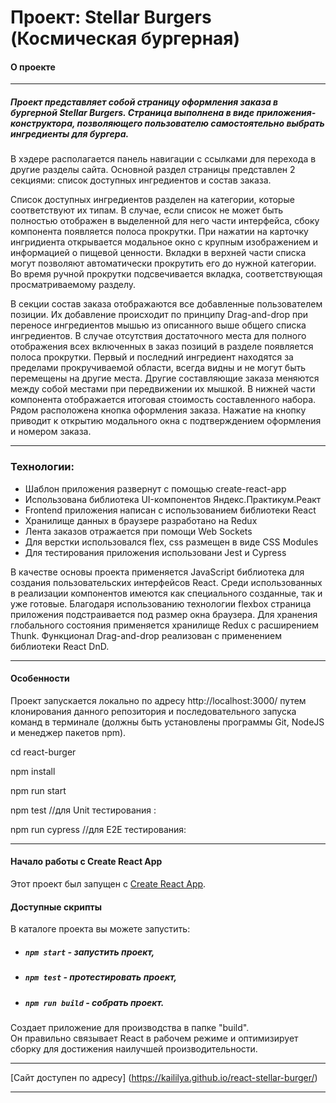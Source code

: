 # Проект: Stellar Burgers (Космическая бургерная)

#### О проекте

---

##### Проект представляет собой страницу оформления заказа в бургерной Stellar Burgers. Страница выполнена в виде приложения-конструктора, позволяющего пользователю самостоятельно выбрать ингредиенты для бургера.

В хэдере располагается панель навигации c ссылками для перехода в другие разделы сайта. Основной раздел страницы представлен 2 секциями: список доступных ингредиентов и состав заказа.

Список доступных ингредиентов разделен на категории, которые соответствуют их типам. В случае, если список не может быть полностью отображен в выделенной для него части интерфейса, сбоку компонента появляется полоса прокрутки. При нажатии на карточку ингридиента открывается модальное окно с крупным изображением и информацией о пищевой ценности. Вкладки в верхней части списка могут позволяют автоматически прокрутить его до нужной категории. Во время ручной прокрутки подсвечивается вкладка, соответствующая просматриваемому разделу.

В секции состав заказа отображаются все добавленные пользователем позиции. Их добавление происходит по принципу Drag-and-drop при переносе ингредиентов мышью из описанного выше общего списка ингредиентов. В случае отсутствия достаточного места для полного отображения всех включенных в заказ позиций в разделе появляется полоса прокрутки. Первый и последний ингредиент находятся за пределами прокручиваемой области, всегда видны и не могут быть перемещены на другие места. Другие составляющие заказа меняются между собой местами при передвижении их мышкой. В нижней части компонента отображается итоговая стоимость составленного набора. Рядом расположена кнопка оформления заказа. Нажатие на кнопку приводит к открытию модального окна с подтверждением оформления и номером заказа.

---

### Технологии:
 + Шаблон приложения развернут с помощью create-react-app
 + Использована библиотека UI-компонентов Яндекс.Практикум.Реакт
 + Frontend приложения написан с использованием библиотеки React
 + Хранилище данных в браузере разработано на Redux
 + Лента заказов отражается при помощи Web Sockets
 + Для верстки использовался flex, css размещен в виде CSS Modules
 + Для тестирования приложения использовани Jest и Cypress

В качестве основы проекта применяется JavaScript библиотека для создания пользовательских интерфейсов React. Среди использованных в реализации компонентов имеются как специального созданные, так и уже готовые. Благодаря использованию технологии flexbox страница приложения подстраивается под размер окна браузера. Для хранения глобального состояния применяется хранилище Redux с расширением Thunk. Функционал Drag-and-drop реализован с применением библиотеки React DnD.

---

#### Особенности
Проект запускается локально по адресу http://localhost:3000/ путем клонирования данного репозитория и последовательного запуска команд в терминале (должны быть установлены программы Git, NodeJS и менеджер пакетов npm).

cd react-burger

npm install

npm run start

npm test //для Unit тестирования :

npm run cypress //для E2E тестирования:

---

#### Начало работы с Create React App

Этот проект был запущен с [Create React App](https://github.com/facebook/create-react-app).

#### Доступные скрипты

В каталоге проекта вы можете запустить:

- ##### `npm start` - запустить проект,

- ##### `npm test` - протестировать проект,

- ##### `npm run build` - собрать проект.

Создает приложение для производства в папке "build".\
Он правильно связывает React в рабочем режиме и оптимизирует сборку для достижения наилучшей производительности.

---

[Cайт доступен по адресу] (https://kaililya.github.io/react-stellar-burger/)

---